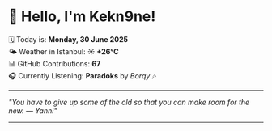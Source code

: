 # 👋 Hello, I'm Kekn9ne!

🗓️ Today is: **Monday, 30 June 2025**  
🌤️ Weather in Istanbul: **☀️   +26°C**  
📊 GitHub Contributions: **67**  
🎧 Currently Listening: **Paradoks** by *Borqy* 🎶

---

_"You have to give up some of the old so that you can make room for the new. — *Yanni*"_

---
